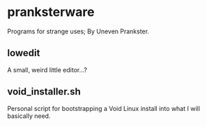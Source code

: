 # pranksterware
Programs for strange uses; By Uneven Prankster.

## lowedit
A small, weird little editor...?

## void_installer.sh
Personal script for bootstrapping a Void Linux install into what I will basically need.
